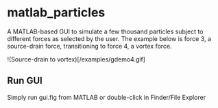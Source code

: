 # matlab_particles
A MATLAB-based GUI to simulate a few thousand particles subject to different forces as selected by the user. The example below is force 3, a source-drain force, transitioning to force 4, a vortex force.

!(Source-drain to vortex)[/examples/gdemo4.gif]

## Run GUI

Simply run gui.fig from MATLAB or double-click in Finder/File Explorer
